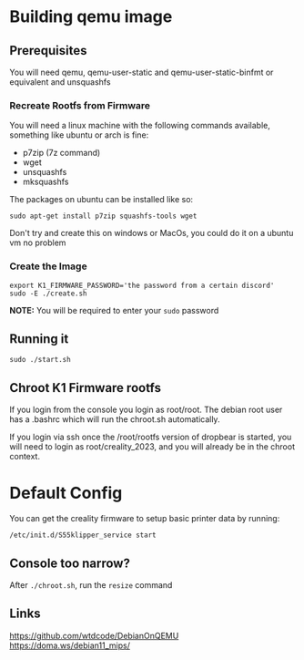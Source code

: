 # Building qemu image

## Prerequisites

You will need qemu, qemu-user-static and qemu-user-static-binfmt or equivalent and unsquashfs

### Recreate Rootfs from Firmware

You will need a linux machine with the following commands available, something like ubuntu or arch is fine:

- p7zip (7z command)
- wget
- unsquashfs
- mksquashfs

The packages on ubuntu can be installed like so:

```
sudo apt-get install p7zip squashfs-tools wget
```

Don't try and create this on windows or MacOs, you could do it on a ubuntu vm no problem


### Create the Image

```
export K1_FIRMWARE_PASSWORD='the password from a certain discord'
sudo -E ./create.sh
```

**NOTE:** You will be required to enter your `sudo` password

## Running it

```
sudo ./start.sh
```

## Chroot K1 Firmware rootfs

If you login from the console you login as root/root.   The debian root user has a .bashrc
which will run the chroot.sh automatically.

If you login via ssh once the /root/rootfs version of dropbear is started, you will need to 
login as root/creality_2023, and you will already be in the chroot context.

# Default Config

You can get the creality firmware to setup basic printer data by running:

```
/etc/init.d/S55klipper_service start
```

## Console too narrow?

After `./chroot.sh`, run the `resize` command

## Links

https://github.com/wtdcode/DebianOnQEMU
https://doma.ws/debian11_mips/

